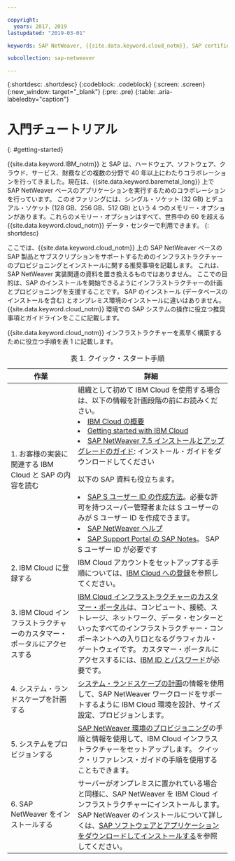 ```yaml
---

copyright:
  years: 2017, 2019
lastupdated: "2019-03-01"

keywords: SAP NetWeaver, {{site.data.keyword.cloud_notm}}, SAP certified servers, SAP Certified, database,

subcollection: sap-netweaver

---
```


{:shortdesc: .shortdesc}
{:codeblock: .codeblock}
{:screen: .screen}
{:new_window: target="_blank"}
{:pre: .pre}
{:table: .aria-labeledby="caption"}

# 入門チュートリアル
{: #getting-started}

{{site.data.keyword.IBM_notm}} と SAP は、ハードウェア、ソフトウェア、クラウド、サービス、財務などの複数の分野で 40 年以上にわたりコラボレーションを行ってきました。現在は、{{site.data.keyword.baremetal_long}} 上で SAP NetWeaver ベースのアプリケーションを実行するためのコラボレーションを行っています。 このオファリングには、シングル・ソケット (32 GB) とデュアル・ソケット (128 GB、256 GB、512 GB) という 4 つのメモリー・オプションがあります。これらのメモリー・オプションはすべて、世界中の 60 を超える {{site.data.keyword.cloud_notm}} データ・センターで利用できます。
{: shortdesc}

ここでは、{{site.data.keyword.cloud_notm}} 上の SAP NetWeaver ベースの SAP 製品とサブスクリプションをサポートするためのインフラストラクチャーのプロビジョニングとインストールに関する推奨事項を記載します。 これは、SAP NetWeaver 実装関連の資料を置き換えるものではありません。 ここでの目的は、SAP のインストールを開始できるようにインフラストラクチャーの計画とプロビジョニングを支援することです。 SAP のインストール (データベースのインストールを含む) とオンプレミス環境のインストールに違いはありません。 {{site.data.keyword.cloud_notm}} 環境での SAP システムの操作に役立つ推奨事項とガイドラインをここに記載します。

{{site.data.keyword.cloud_notm}} インフラストラクチャーを素早く構築するために役立つ手順を表 1 に記載します。
<table>
   <CAPTION>表 1. クイック・スタート手順</CAPTION>
   <THEAD>
   <TR>
   <th>作業</th>
   <th>詳細</th>
   </TR>
   </THEAD>
   <TBODY>
   <tr>
   <td>1. お客様の実装に関連する IBM Cloud と SAP の内容を読む</td>
   <td>組織として初めて IBM Cloud を使用する場合は、以下の情報を計画段階の前にお読みください。
   <li><a href="https://ibm.com/cloud-computing/">IBM Cloud の概要</a></li>
   <li><a href="https://ibm.com/cloud/get-started">Getting started with IBM Cloud</a></li>
   <li><a href="https://help.sap.com/nw75#section2">SAP NetWeaver 7.5 インストールとアップグレードのガイド</a>: インストール・ガイドをダウンロードしてください</li>

   以下の SAP 資料も役立ちます。
   <li><a href="https://www.youtube.com/watch?v=4wICiRTP8u0/">SAP S ユーザー ID の作成方法</a>。必要な許可を持つスーパー管理者または S ユーザーのみが S ユーザー ID を作成できます。</li>
   <li><a href="https://help.sap.com/netweaver">SAP NetWeaver ヘルプ</a></li>
   <li><a href="https://support.sap.com">SAP Support Portal の SAP Notes</a>。 SAP S ユーザー ID が必要です</li>
   </td>
   <tr>
   <td>2. IBM Cloud に登録する</td>
   <td>IBM Cloud アカウントをセットアップする手順については、<a href="https://cloud.ibm.com/docs/account/adminpublic.html#signing-up-for-ibm-cloud">IBM Cloud への登録</a>を参照してください。</td>
 <tr>
   <td>3. IBM Cloud インフラストラクチャーのカスタマー・ポータルにアクセスする</td>
   <td><a href="https://control.softlayer.com">IBM Cloud インフラストラクチャーのカスタマー・ポータル</a>は、コンピュート、接続、ストレージ、ネットワーク、データ・センターといったすべてのインフラストラクチャー・コンポーネントへの入り口となるグラフィカル・ゲートウェイです。 カスタマー・ポータルにアクセスするには、<a href="https://console.bluemix.net/docs/customer-portal/getting-started.html#getting-started">IBM ID とパスワード</a>が必要です。</td>
   <tr>
   <td>4. システム・ランドスケープを計画する</td>
   <td><a href="sap-netweaver?topic=sap-netweaver-planning-your-system-landscape#planning-your-system-landscape">システム・ランドスケープの計画</a>の情報を使用して、SAP NetWeaver ワークロードをサポートするように IBM Cloud 環境を設計、サイズ設定、プロビジョンします。</td>  
 <tr>
   <td>5. システムをプロビジョンする</td>
   <td><a href="sap-netweaver?topic=sap-netweaver-provision_environment#provision_environment">SAP NetWeaver 環境のプロビジョニング</a>の手順と情報を使用して、IBM Cloud インフラストラクチャーをセットアップします。 クイック・リファレンス・ガイドの手順を使用することもできます。</td>
   <tr>
   <td>6. SAP NetWeaver をインストールする</td>
   <td>サーバーがオンプレミスに置かれている場合と同様に、SAP NetWeaver を IBM Cloud インフラストラクチャーにインストールします。SAP NetWeaver のインストールについて詳しくは、<a href="sap-netweaver?topic=sap-netweaver-install_sap#install_sap">SAP ソフトウェアとアプリケーションをダウンロードしてインストールする</a>を参照してください。</td>
   </td>
   </tr>
   </TBODY>
   </table>
